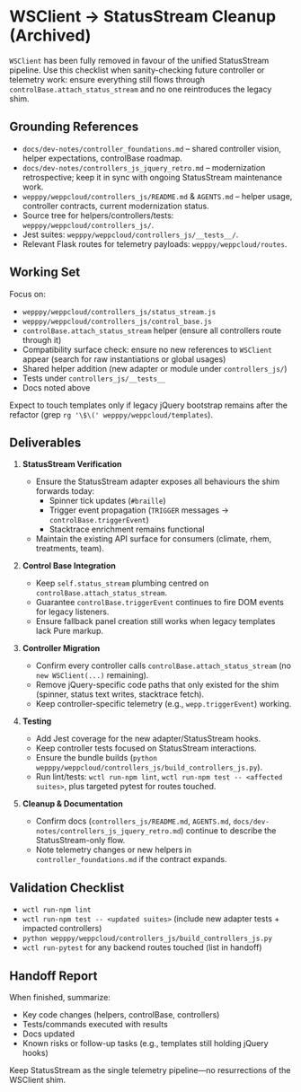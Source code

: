 # WSClient → StatusStream Cleanup (Archived)

`WSClient` has been fully removed in favour of the unified StatusStream pipeline. Use this checklist when sanity-checking future controller or telemetry work: ensure everything still flows through `controlBase.attach_status_stream` and no one reintroduces the legacy shim.

## Grounding References
- `docs/dev-notes/controller_foundations.md` – shared controller vision, helper expectations, controlBase roadmap.
- `docs/dev-notes/controllers_js_jquery_retro.md` – modernization retrospective; keep it in sync with ongoing StatusStream maintenance work.
- `wepppy/weppcloud/controllers_js/README.md` & `AGENTS.md` – helper usage, controller contracts, current modernization status.
- Source tree for helpers/controllers/tests: `wepppy/weppcloud/controllers_js/`.
- Jest suites: `wepppy/weppcloud/controllers_js/__tests__/`.
- Relevant Flask routes for telemetry payloads: `wepppy/weppcloud/routes`.

## Working Set
Focus on:
- `wepppy/weppcloud/controllers_js/status_stream.js`
- `wepppy/weppcloud/controllers_js/control_base.js`
- `controlBase.attach_status_stream` helper (ensure all controllers route through it)
- Compatibility surface check: ensure no new references to `WSClient` appear (search for raw instantiations or global usages)
- Shared helper addition (new adapter or module under `controllers_js/`)
- Tests under `controllers_js/__tests__`
- Docs noted above

Expect to touch templates only if legacy jQuery bootstrap remains after the refactor (grep `rg '\$\(' wepppy/weppcloud/templates`).

## Deliverables
1. **StatusStream Verification**
   - Ensure the StatusStream adapter exposes all behaviours the shim forwards today:
     - Spinner tick updates (`#braille`)
     - Trigger event propagation (`TRIGGER` messages → `controlBase.triggerEvent`)
     - Stacktrace enrichment remains functional
   - Maintain the existing API surface for consumers (climate, rhem, treatments, team).

2. **Control Base Integration**
   - Keep `self.status_stream` plumbing centred on `controlBase.attach_status_stream`.
   - Guarantee `controlBase.triggerEvent` continues to fire DOM events for legacy listeners.
   - Ensure fallback panel creation still works when legacy templates lack Pure markup.

3. **Controller Migration**
   - Confirm every controller calls `controlBase.attach_status_stream` (no `new WSClient(...)` remaining).
   - Remove jQuery-specific code paths that only existed for the shim (spinner, status text writes, stacktrace fetch).
   - Keep controller-specific telemetry (e.g., `wepp.triggerEvent`) working.

4. **Testing**
   - Add Jest coverage for the new adapter/StatusStream hooks.
   - Keep controller tests focused on StatusStream interactions.
   - Ensure the bundle builds (`python wepppy/weppcloud/controllers_js/build_controllers_js.py`).
   - Run lint/tests: `wctl run-npm lint`, `wctl run-npm test -- <affected suites>`, plus targeted pytest for routes touched.

5. **Cleanup & Documentation**
   - Confirm docs (`controllers_js/README.md`, `AGENTS.md`, `docs/dev-notes/controllers_js_jquery_retro.md`) continue to describe the StatusStream-only flow.
   - Note telemetry changes or new helpers in `controller_foundations.md` if the contract expands.

## Validation Checklist
- `wctl run-npm lint`
- `wctl run-npm test -- <updated suites>` (include new adapter tests + impacted controllers)
- `python wepppy/weppcloud/controllers_js/build_controllers_js.py`
- `wctl run-pytest` for any backend routes touched (list in handoff)

## Handoff Report
When finished, summarize:
- Key code changes (helpers, controlBase, controllers)
- Tests/commands executed with results
- Docs updated
- Known risks or follow-up tasks (e.g., templates still holding jQuery hooks)

Keep StatusStream as the single telemetry pipeline—no resurrections of the WSClient shim.
